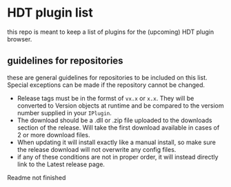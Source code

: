 # HDT plugin list

this repo is meant to keep a list of plugins for the (upcoming) HDT plugin browser.

## guidelines for repositories

these are general guidelines for repositories to be included on this list. Special exceptions can be made if the repository cannot be changed. 

* Release tags must be in the formst of `vx.x` or `x.x`. They will be converted to Version objects at runtime and be compared to the versiom number supplied in your `IPlugin`.
* The download should be a .dll or .zip file uploaded to the downloads section of the release. Will take the first download available in cases of 2 or more download files.
* When updating it will install exactly like a manual install, so make sure the release download will not overwrite any config files.
* if any of these conditions are not in proper order, it will instead directly link to the Latest release page.
  
  
Readme not finished
